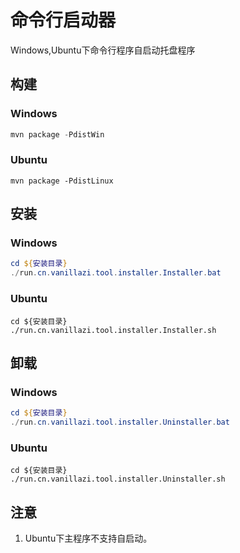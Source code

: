 # 命令行启动器
Windows,Ubuntu下命令行程序自启动托盘程序
## 构建
### Windows
```powershell
mvn package -PdistWin
```
### Ubuntu
```shell
mvn package -PdistLinux
```
## 安装
### Windows
```powershell
cd ${安装目录}
./run.cn.vanillazi.tool.installer.Installer.bat
```
### Ubuntu
```shell
cd ${安装目录}
./run.cn.vanillazi.tool.installer.Installer.sh
```
## 卸载
### Windows
```powershell
cd ${安装目录}
./run.cn.vanillazi.tool.installer.Uninstaller.bat
```
### Ubuntu
```shell
cd ${安装目录}
./run.cn.vanillazi.tool.installer.Uninstaller.sh
```
## 注意
1. Ubuntu下主程序不支持自启动。